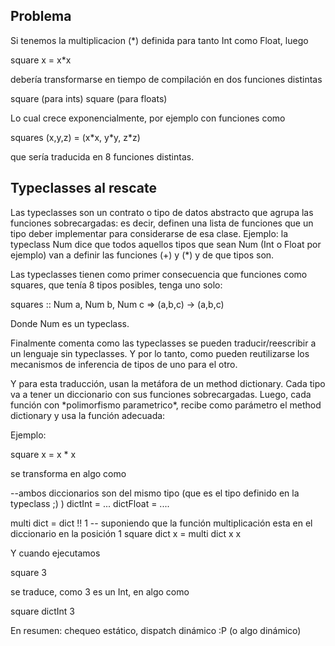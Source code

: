 Problema
--------

Si tenemos la multiplicacion (\*) definida para tanto Int como Float, luego

square x = x\*x

debería transformarse en tiempo de compilación en dos funciones distintas

square (para ints) square (para floats)

Lo cual crece exponencialmente, por ejemplo con funciones como

squares (x,y,z) = (x\*x, y\*y, z\*z)

que sería traducida en 8 funciones distintas.

Typeclasses al rescate
----------------------

Las typeclasses son un contrato o tipo de datos abstracto que agrupa las funciones sobrecargadas: es decir, definen una lista de funciones que un tipo deber implementar para considerarse de esa clase. Ejemplo: la typeclass Num dice que todos aquellos tipos que sean Num (Int o Float por ejemplo) van a definir las funciones (+) y (\*) y de que tipos son.

Las typeclasses tienen como primer consecuencia que funciones como squares, que tenía 8 tipos posibles, tenga uno solo:

squares :: Num a, Num b, Num c =&gt; (a,b,c) -&gt; (a,b,c)

Donde Num es un typeclass.

Finalmente comenta como las typeclasses se pueden traducir/reescribir a un lenguaje sin typeclasses. Y por lo tanto, como pueden reutilizarse los mecanismos de inferencia de tipos de uno para el otro.

Y para esta traducción, usan la metáfora de un method dictionary. Cada tipo va a tener un diccionario con sus funciones sobrecargadas. Luego, cada función con \*polimorfismo parametrico\*, recibe como parámetro el method dictionary y usa la función adecuada:

Ejemplo:

square x = x \* x

se transforma en algo como

--ambos diccionarios son del mismo tipo (que es el tipo definido en la typeclass ;) ) dictInt = ... dictFloat = ....

multi dict = dict !! 1 -- suponiendo que la función multiplicación esta en el diccionario en la posición 1 square dict x = multi dict x x

Y cuando ejecutamos

square 3

se traduce, como 3 es un Int, en algo como

square dictInt 3

En resumen: chequeo estático, dispatch dinámico :P (o algo dinámico)
